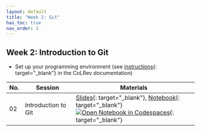 ```yaml
---
layout: default
title: "Week 2: Git"
has_toc: true
nav_order: 3
---
```


## Week 2: Introduction to Git

- Set up your programming environment (see [instructions](https://colrev-environment.github.io/colrev/dev_docs/setup.html){: target="_blank"} in the CoLRev documentation)

| No. | Session             | Materials                                                                                                      |
| --- | ------------------- | -------------------------------------------------------------------------------------------------------------- |
| 02  | Introduction to Git | [Slides](../output/02-git.html){: target="_blank"}, [Notebook](../notebooks/git_branching.html){: target="_blank"} <br>[![Open Notebook in Codespaces](https://img.shields.io/badge/Open%20in%20Codespaces-blue?logo=github)](https://codespaces.new/digital-work-lab/practice-git){: target="_blank"} |

